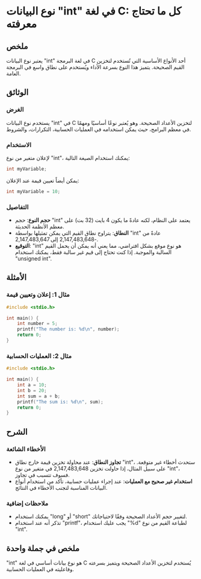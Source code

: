 <!--
Meta Description: # نوع البيانات "int" في لغة C: كل ما تحتاج معرفته ## ملخص يعتبر نوع البيانات "int" في لغة البرمجة C أحد الأنواع الأساسية التي تُستخدم لتخزين القيم الص...
Meta Keywords: int, نوع, استخدام, البيانات, القيم
-->

# نوع البيانات "int" في لغة C: كل ما تحتاج معرفته

## ملخص
يعتبر نوع البيانات "int" في لغة البرمجة C أحد الأنواع الأساسية التي تُستخدم لتخزين القيم الصحيحة. يتميز هذا النوع بسرعة الأداء ويُستخدم على نطاق واسع في البرمجة العامة.

## الوثائق
### الغرض
يستخدم نوع البيانات "int" في C لتخزين الأعداد الصحيحة. وهو يُعتبر نوعًا أساسيًا ومهمًا في معظم البرامج، حيث يمكن استخدامه في العمليات الحسابية، التكرارات، والشروط.

### الاستخدام
لإعلان متغير من نوع "int"، يمكنك استخدام الصيغة التالية:
```c
int myVariable;
```
يمكن أيضاً تعيين قيمة عند الإعلان:
```c
int myVariable = 10;
```

### التفاصيل
- **حجم النوع**: حجم "int" يعتمد على النظام، لكنه عادةً ما يكون 4 بايت (32 بت) على معظم الأنظمة الحديثة.
- **النطاق**: يتراوح نطاق القيم التي يمكن تمثيلها بواسطة "int" عادةً من -2,147,483,648 إلى 2,147,483,647.
- **التوقيع**: "int" هو نوع موقع بشكل افتراضي، مما يعني أنه يمكن أن يحمل القيم السالبة والموجبة. إذا كنت تحتاج إلى قيم غير سالبة فقط، يمكنك استخدام "unsigned int".

## الأمثلة
### مثال 1: إعلان وتعيين قيمة
```c
#include <stdio.h>

int main() {
    int number = 5;
    printf("The number is: %d\n", number);
    return 0;
}
```

### مثال 2: العمليات الحسابية
```c
#include <stdio.h>

int main() {
    int a = 10;
    int b = 20;
    int sum = a + b;
    printf("The sum is: %d\n", sum);
    return 0;
}
```

## الشرح
### الأخطاء الشائعة
- **تجاوز النطاق**: عند محاولة تخزين قيمة خارج نطاق "int"، ستحدث أخطاء غير متوقعة. على سبيل المثال، إذا حاولت تخزين 2,147,483,648 في متغير من نوع "int"، فسوف تتسبب في تجاوز.
- **استخدام غير صحيح مع العمليات**: عند إجراء عمليات حسابية، تأكد من استخدام أنواع البيانات المناسبة لتجنب الأخطاء في النتائج.

### ملاحظات إضافية
- يمكنك استخدام "long" أو "short" لتغيير حجم الأعداد الصحيحة وفقًا لاحتياجاتك.
- تذكر أنه عند استخدام "printf"، يجب عليك استخدام "%d" لطباعة القيم من نوع "int".

## ملخص في جملة واحدة
"int" هو نوع بيانات أساسي في لغة C يُستخدم لتخزين الأعداد الصحيحة ويتميز بسرعته وفاعليته في العمليات الحسابية.